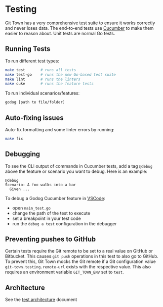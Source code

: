# Testing

Git Town has a very comprehensive test suite to ensure it works correctly and
never loses data. The end-to-end tests use [Cucumber](https://cucumber.io) to
make them easier to reason about. Unit tests are normal Go tests.

## Running Tests

To run different test types:

```bash
make test       # runs all tests
make test-go    # runs the new Go-based test suite
make lint       # runs the linters
make cuke       # runs the feature tests
```

To run individual scenarios/features:

```bash
godog [path to file/folder]
```

## Auto-fixing issues

Auto-fix formatting and some linter errors by running:

```bash
make fix
```

## Debugging

To see the CLI output of commands in Cucumber tests, add a tag `@debug` above
the feature or scenario you want to debug. Here is an example:

```cucumber
@debug
Scenario: A foo walks into a bar
  Given ...
```

To debug a Godog Cucumber feature in [VSCode](https://code.visualstudio.com):

- open `main_test.go`
- change the path of the test to execute
- set a breakpoint in your test code
- run the `debug a test` configuration in the debugger

## Preventing pushes to GitHub

Certain tests require the Git remote to be set to a real value on GitHub or
Bitbucket. This causes `git push` operations in this test to also go to GitHub.
To prevent this, Git Town mocks the Git remote if a Git configuration value
`git-town.testing.remote-url` exists with the respective value. This also
requires an environment variable `GIT_TOWN_ENV` set to `test`.

## Architecture

See the [test architecture](test-architecture.md) document
